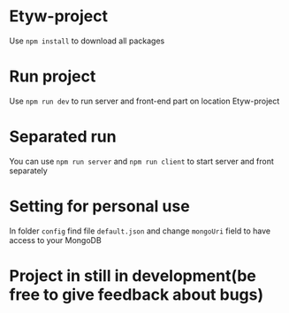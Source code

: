 # Etyw-project
Use `npm install` to download all packages

# Run project
Use `npm run dev` to run server and front-end part on location Etyw-project

# Separated run

You can use `npm run server` and `npm run client` to start server and front separately

# Setting for personal use

In folder `config` find file `default.json` and change `mongoUri` field to have access to your MongoDB

# Project in still in development(be free to give feedback about bugs)
